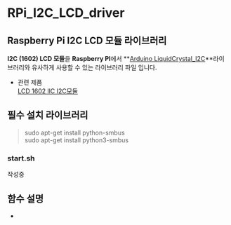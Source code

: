 # RPi_I2C_LCD_driver
## Raspberry Pi I2C LCD 모듈 라이브러리   


**I2C (1602) LCD 모듈**을  **Raspberry PI**에서 **[Arduino LiquidCrystal_I2C](https://www.arduino.cc/en/Reference/LiquidCrystal)**라이브러리와 유사하게 사용할 수 있는 라이브러리 파일 입니다.  

- 관련 제품   
[LCD 1602 llC I2C모듈](https://www.eleparts.co.kr/EPXHVBKK)



## 필수 설치 라이브러리  

>sudo apt-get install python-smbus  
>sudo apt-get install python3-smbus  

### start.sh  
작성중




## 함수 설명

  -
